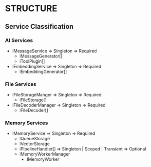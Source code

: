 # STRUCTURE

## Service Classification

### AI Services
- IMessageService             => Singleton                                      => Required
  - IMessageGenerator[]
  - IToolPlugin[]
- IEmbeddingService           => Singleton                                      => Required
  - IEmbeddingGenerator[]

### File Services
- IFileStorageManger               => Singleton                                      => Required
  - IFileStorage[]
- IFileDecoderManager              => Singleton                                      => Required
  - IFileDecoder[]
  
### Memory Services
- IMemoryService              => Singleton                          => Required
  - IQueueStorage
  - IVectorStorage
  - IPipelineHandler[]        => Singleton | Scoped | Transient     => Optional
  - IMemoryWorkerManager
    - IMemoryWorker